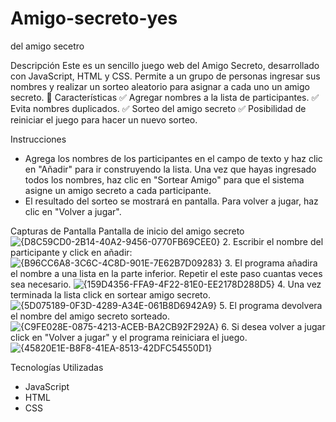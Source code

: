 # Amigo-secreto-yes
 del amigo secetro

Descripción
Este es un sencillo juego web del Amigo Secreto, desarrollado con JavaScript, HTML y CSS. Permite a un grupo de personas ingresar sus nombres y realizar un sorteo aleatorio para asignar a cada uno un amigo secreto.
📝 Características
✅ Agregar nombres a la lista de participantes.
✅ Evita nombres duplicados.
✅ Sorteo del amigo secreto
✅ Posibilidad de reiniciar el juego para hacer un nuevo sorteo.

Instrucciones
- Agrega los nombres de los participantes en el campo de texto y haz clic en "Añadir" para ir construyendo la lista.
Una vez que hayas ingresado todos los nombres, haz clic en "Sortear Amigo" para que el sistema asigne un amigo secreto a cada participante.
- El resultado del sorteo se mostrará en pantalla.
Para volver a jugar, haz clic en "Volver a jugar".

Capturas de Pantalla
Pantalla de inicio del amigo secreto
![{D8C59CD0-2B14-40A2-9456-0770FB69CEE0}](https://github.com/user-attachments/assets/8ac346c8-3281-42ee-93ae-effc9e5aa704)
2. Escribir el nombre del participante y click en añadir:
![{B96CC6A8-3C6C-4C8D-901E-7E62B7D09283}](https://github.com/user-attachments/assets/f72d343b-9d58-4162-b992-9f3f8cc0d5f3)
3. El programa añadira el nombre a una lista en la parte inferior. Repetir el este paso cuantas veces sea necesario.
![{159D4356-FFA9-4F22-81E0-EE2178D288D5}](https://github.com/user-attachments/assets/d31341ac-cfb6-4551-a98b-232d2d43c4a5)
4. Una vez terminada la lista click en sortear amigo secreto.
![{5D075189-0F3D-4289-A34E-061B8D6942A9}](https://github.com/user-attachments/assets/e026b96d-1e28-463f-84b4-b92901d7bd79)
5. El programa devolvera el nombre del amigo secreto sorteado. 
![{C9FE028E-0875-4213-ACEB-BA2CB92F292A}](https://github.com/user-attachments/assets/07a134d0-c049-4569-a3a0-6443b5dc7f0a)
6. Si desea volver a jugar click en "Volver a jugar" y el programa reiniciara el juego. 
![{45820E1E-B8F8-41EA-8513-42DFC54550D1}](https://github.com/user-attachments/assets/918d3c5c-f6e5-42bf-b905-a6499d512510)


Tecnologías Utilizadas
- JavaScript
- HTML
- CSS

